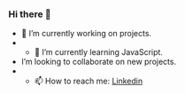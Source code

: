 ### Hi there 👋

- 🔭 I’m currently working on projects.
- - 🌱 I’m currently learning JavaScript.
- I’m looking to collaborate on new projects.
- - 📫 How to reach me: [Linkedin](https://www.linkedin.com/in/ivailo-petrov-977141237/)

<!--
**IvoPetrov96/IvoPetrov96** is a ✨ _special_ ✨ repository because its `README.md` (this file) appears on your GitHub profile.

Here are some ideas to get you started:

- 🔭 I’m currently working on ...
- 🌱 I’m currently learning ...
- 👯 I’m looking to collaborate on ...
- 🤔 I’m looking for help with ...
- 💬 Ask me about ...
- 📫 How to reach me: ...
- 😄 Pronouns: ...
- ⚡ Fun fact: ...
-->
